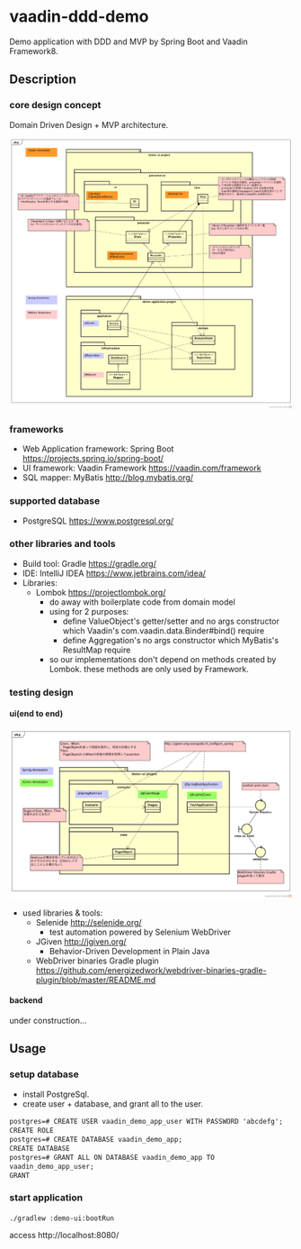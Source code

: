 # vaadin-ddd-demo

Demo application with DDD and MVP by Spring Boot and Vaadin Framework8.

## Description

### core design concept

Domain Driven Design + MVP architecture.

![DDD+MVP](./doc/DDD+MVP.png)

### frameworks

* Web Application framework: Spring Boot https://projects.spring.io/spring-boot/ 
* UI framework: Vaadin Framework https://vaadin.com/framework
* SQL mapper: MyBatis http://blog.mybatis.org/

### supported database

* PostgreSQL https://www.postgresql.org/

### other libraries and tools

* Build tool: Gradle https://gradle.org/
* IDE: IntelliJ IDEA https://www.jetbrains.com/idea/
* Libraries:
  * Lombok https://projectlombok.org/
    * do away with boilerplate code from domain model
    * using for 2 purposes:
      * define ValueObject's getter/setter and no args constructor which Vaadin's com.vaadin.data.Binder#bind() require
      * define Aggregation's no args constructor which MyBatis's ResultMap require
    * so our implementations don't depend on methods created by Lombok. these methods are only used by Framework.

### testing design

#### ui(end to end)

![UITesting](./doc/UITesting.png)

* used libraries & tools:
  * Selenide http://selenide.org/
    * test automation powered by Selenium WebDriver
  * JGiven http://jgiven.org/
    * Behavior-Driven Development in Plain Java
  * WebDriver binaries Gradle plugin https://github.com/energizedwork/webdriver-binaries-gradle-plugin/blob/master/README.md

#### backend

under construction...

## Usage

### setup database

* install PostgreSql.
* create user + database, and grant all to the user. 

```
postgres=# CREATE USER vaadin_demo_app_user WITH PASSWORD 'abcdefg';
CREATE ROLE
postgres=# CREATE DATABASE vaadin_demo_app;
CREATE DATABASE
postgres=# GRANT ALL ON DATABASE vaadin_demo_app TO vaadin_demo_app_user;
GRANT
```

### start application

`./gradlew :demo-ui:bootRun`

access http://localhost:8080/
